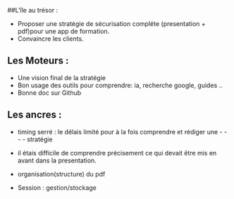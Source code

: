 ##L’île au trésor : 
- Proposer une stratégie de sécurisation compléte (presentation + pdf)pour une app de formation.
- Convaincre les clients.

## Les Moteurs :
- Une vision final de la stratégie 
- Bon usage des outils pour comprendre: ia, recherche google, guides ..
- Bonne doc sur Github

## Les ancres : 
- timing serré : le délais limité pour à la fois comprendre et rédiger une - -- - stratégie 

- il étais difficile de comprendre précisement ce qui devait être mis en avant dans la presentation.

- organisation(structure) du pdf
- Session : gestion/stockage


